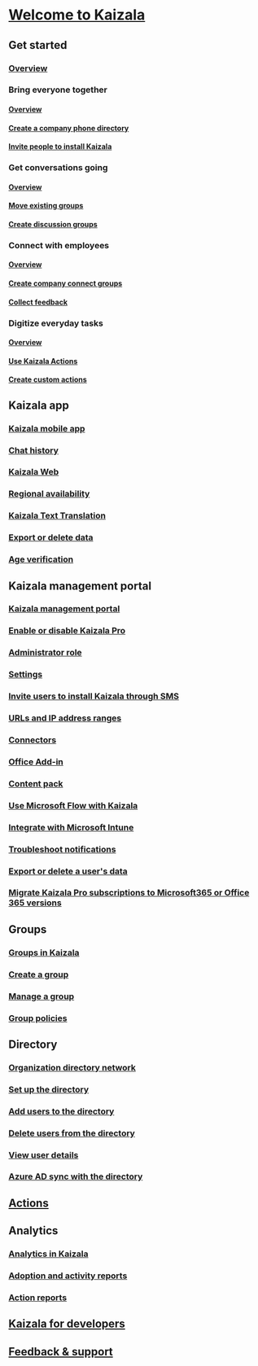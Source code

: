   

# [Welcome to Kaizala](kaizala-overview.md)

## Get started
### [Overview](get-started-kaizala.md)
### Bring everyone together
#### [Overview](bring-everyone-together.md)
#### [Create a company phone directory](create-phone-directory.md)
#### [Invite people to install Kaizala](invite-people.md)
### Get conversations going
#### [Overview](get-conversations-going.md)
#### [Move existing groups](move-work-chats.md)
#### [Create discussion groups](create-discussion-groups.md)
### Connect with employees
#### [Overview](connect-with-employees.md)
#### [Create company connect groups](create-company-connect-groups.md)
#### [Collect feedback](collect-feedback.md)
### Digitize everyday tasks
#### [Overview](digitize-tasks.md)
#### [Use Kaizala Actions](use-kaizala-actions.md)
#### [Create custom actions](create-custom-actions.md)

## Kaizala app
### [Kaizala mobile app](kaizala-mobile-app.md)
### [Chat history](chat-history.md)
### [Kaizala Web](use-the-web-app.md)
### [Regional availability](regional-availability.md)
### [Kaizala Text Translation](text-translation.md)
### [Export or delete data](export-or-delete-your-data.md)
### [Age verification](age-verification.md)

## Kaizala management portal
### [Kaizala management portal](kaizala-management-portal.md)
### [Enable or disable Kaizala Pro](enable-disable-kaizala.md)
### [Administrator role](admin-role.md)
### [Settings](settings.md)
### [Invite users to install Kaizala through SMS](invite-users-to-install-and-register.md)
### [URLs and IP address ranges](urls-and-ip-address-ranges.md)
### [Connectors](connectors.md)
### [Office Add-in](office-add-in.md)
### [Content pack](content-pack.md)
### [Use Microsoft Flow with Kaizala](use-microsoft-flow-with-kaizala.md)
### [Integrate with Microsoft Intune](integrate-with-microsoft-intune.md)
### [Troubleshoot notifications](troubleshoot-notifications.md)
### [Export or delete a user's data](export-or-delete-a-user-s-data.md)
### [Migrate Kaizala Pro subscriptions to Microsoft365 or Office 365 versions](migrate-kaizala-pro.md)

## Groups
### [Groups in Kaizala](groups-in-kaizala.md)
### [Create a group](create-kaizala-groups.md)
### [Manage a group](manage-kaizala-groups.md)
### [Group policies](group-policies.md)

## Directory
### [Organization directory network](od-network.md)
### [Set up the directory](set-up-directory.md)
### [Add users to the directory](add-users.md)
### [Delete users from the directory](delete-users.md)
### [View user details](view-user-details.md)
### [Azure AD sync with the directory](aad-sync-with-tul.md)

## [Actions](actions.md)

## Analytics
### [Analytics in Kaizala](analytics.md)
### [Adoption and activity reports](adoption-and-activity-reports.md)
### [Action reports](action-reports.md)

## [Kaizala for developers](/kaizala/developer-platform)

## [Feedback & support](/kaizala/feedback)
